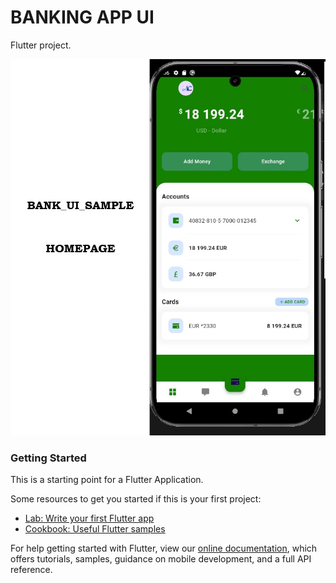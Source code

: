 # BANKING APP UI

Flutter project.

![BANKING APP UI](https://github.com/Arimir727/bank_app0/blob/main/assets/app_images/Bank_App_UI_SAMPLE%20(Homescreen).jpg?raw=true)

### Getting Started
This is a starting point for a Flutter Application.

Some resources to get you started if this is your first project:

- [Lab: Write your first Flutter app](https://flutter.dev/docs/get-started/codelab)
- [Cookbook: Useful Flutter samples](https://flutter.dev/docs/cookbook)

For help getting started with Flutter, view our
[online documentation](https://flutter.dev/docs), which offers tutorials,
samples, guidance on mobile development, and a full API reference.